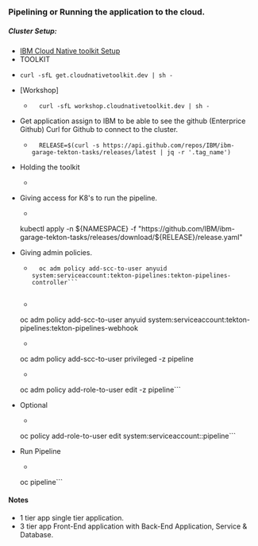 ### Pipelining or Running the application to the cloud.
##### Cluster Setup:
- [IBM Cloud Native toolkit Setup ](https://cloudnativetoolkit.dev/resources/workshop/setup/)
- TOOLKIT 
-  ```
   curl -sfL get.cloudnativetoolkit.dev | sh -  
- [Workshop]
  - ``` 
      curl -sfL workshop.cloudnativetoolkit.dev | sh - 
* Get application assign to IBM to be able to see the github (Enterprice Github) Curl for Github to connect to the cluster.
  - ```
      RELEASE=$(curl -s https://api.github.com/repos/IBM/ibm-garage-tekton-tasks/releases/latest | jq -r '.tag_name')

* Holding the toolkit
  - ```export NAMESPACE="tools"

* Giving access for K8's to run the pipeline.
  - ```
   kubectl apply -n ${NAMESPACE} -f "https://github.com/IBM/ibm-garage-tekton-tasks/releases/download/${RELEASE}/release.yaml"
   
* Giving admin policies.
  - ```
      oc adm policy add-scc-to-user anyuid system:serviceaccount:tekton-pipelines:tekton-pipelines-controller```
      
  - ```
   oc adm policy add-scc-to-user anyuid system:serviceaccount:tekton-pipelines:tekton-pipelines-webhook
  - ```
   oc adm policy add-scc-to-user privileged -z pipeline
  - ```
   oc adm policy add-role-to-user edit -z pipeline```

* Optional
  - ```
   oc policy add-role-to-user edit system:serviceaccount:<YOUR-PROJECT-NAME>:pipeline```
   
* Run Pipeline
  - ```
   oc pipeline```

#### Notes
* 1 tier app single tier application.
* 3 tier app Front-End application with Back-End Application, Service & Database.
